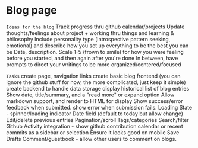 # Blog page

`Ideas for the blog`
Track progress thru github calendar/projects
Update thoughts/feelings about project + working thru things and learning & philosophy
Include personality type (introspective pattern seeking, emotional) and describe how you set up everything to be the best you can be
Date, description. Scale 1-5 (frown to smile) for how you were feeling before you started, and then again after you're done
In between, have prompts to direct your writings to be more organized/centered/focused

`Tasks`
create page, navigation links
create basic blog frontend (you can ignore the github stuff for now, the more complicated, just keep it simple)
create backend to handle data storage
display historical list of blog entries
Show date, title/summary, and a "read more" or expand option
Allow markdown support, and render to HTML for display
Show success/error feedback when submitted. show error when submission fails.
Loading State - spinner/loading indicator
Date field (default to today but allow change)
Edit/delete previous entries
Pagination/scroll
Tags/categories
Search/filter
Github Activity integration - show github contribution calendar or recent commits as a sidebar or selection
Ensure it looks good on mobile
Save Drafts
Comment/guestbook - allow other users to comment on blogs.
